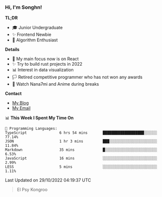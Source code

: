 ### Hi, I'm Songhn!

**TL;DR**

- 🎓 Junior Undergraduate
- ✨ Frontend Newbie
- 🎈 Algorithm Enthusiast

**Details**

- 🎯 My main focus now is on React
- ✨ Try to build rust projects in 2022
- 📊 Interest in data visualization
- 🏳️ Retired competitive programmer who has not won any awards
- 🍵 Watch Nana7mi and Anime during breaks

**Contact**
- [My Blog](https://blog.songhn.com)
- [My Email](mailto:songhn233@gmail.com)

<!--START_SECTION:waka-->
📊 **This Week I Spent My Time On** 

```text
💬 Programming Languages: 
TypeScript               6 hrs 54 mins       ███████████████████░░░░░░   77.14% 
JSON                     1 hr 3 mins         ███░░░░░░░░░░░░░░░░░░░░░░   11.84% 
Markdown                 35 mins             █░░░░░░░░░░░░░░░░░░░░░░░░   6.53% 
JavaScript               16 mins             ░░░░░░░░░░░░░░░░░░░░░░░░░   2.99% 
LESS                     5 mins              ░░░░░░░░░░░░░░░░░░░░░░░░░   1.11%

```


 Last Updated on 29/10/2022 04:19:37 UTC
<!--END_SECTION:waka-->

> El Psy Kongroo
